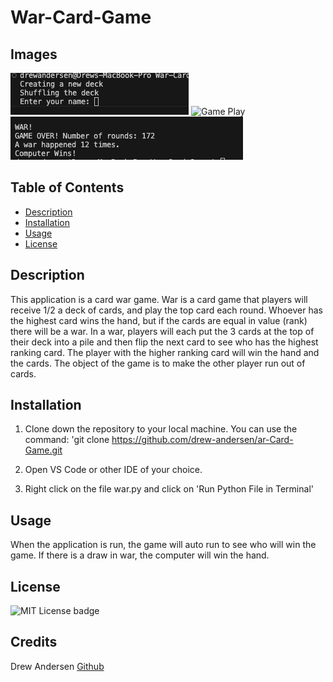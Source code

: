 # War-Card-Game

## Images
![Start of the Game](<./images/begin.png>)
![Game Play](<./images/gane-play.png.png>)
![End of the Game](<./images/game-over.png>)

## Table of Contents
- [Description](#description)
- [Installation](#installation)
- [Usage](#usage)
- [License](#license)

## Description
This application is a card war game. War is a card game that players will receive 1/2 a deck of cards, and play the top card each round. Whoever has the highest card wins the hand, but if the cards are equal in value (rank) there will be a war. In a war, players will each put the 3 cards at the top of their deck into a pile and then flip the next card to see who has the highest ranking card. The player with the higher ranking card will win the hand and the cards. The object of the game is to make the other player run out of cards.

## Installation
1. Clone down the repository to your local machine. You can use the command:
'git clone https://github.com/drew-andersen/ar-Card-Game.git

2. Open VS Code or other IDE of your choice.

3. Right click on the file war.py and click on 'Run Python File in Terminal'


## Usage
When the application is run, the game will auto run to see who will win the game. If there is a draw in war, the computer will win the hand.

## License
![MIT License badge](<./images/MIT-badge.png>)

## Credits
Drew Andersen
[Github](https://github.com/drew-andersen)